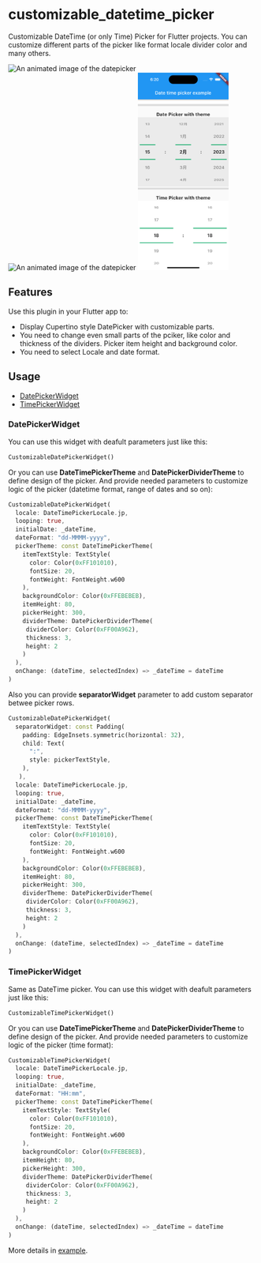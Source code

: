 # customizable_datetime_picker

Customizable DateTime (or only Time) Picker for Flutter projects. You can customize different parts of the picker like format locale divider color and many others.

<p>
  <img src="https://media.giphy.com/media/8GPikjiC1SVQiWk2Tq/giphy.gif"?raw=true"
    alt="An animated image of the datepicker" height="400"/>
  &nbsp;&nbsp;&nbsp;&nbsp;
  <img src="https://media.giphy.com/media/iATbwkKNK982AAWlac/giphy.gif?raw=true"
   alt="An animated image of the datepicker" height="400"/>
  <img src="https://github.com/Nikolaiko/customizable-datetime-picker/blob/adding-time-pciker/screenshots/screen1.png"
   alt="An animated image of the datepicker" height="400"/>   
</p>

## Features

Use this plugin in your Flutter app to:

* Display Cupertino style DatePicker with customizable parts.
* You need to change even small parts of the pciker, like color and thickness of the dividers. Picker item height and background color.
* You need to select Locale and date format. 

## Usage
* [DatePickerWidget](#datepickerwidget)
* [TimePickerWidget](#timepickerwidget)


### DatePickerWidget

You can use this widget with deafult parameters just like this:
```dart
CustomizableDatePickerWidget()
```
Or you can use **DateTimePickerTheme** and **DatePickerDividerTheme** to define design of the picker. And provide needed parameters to customize logic of the picker (datetime format, range of dates and so on):
```dart
CustomizableDatePickerWidget(
  locale: DateTimePickerLocale.jp,
  looping: true,
  initialDate: _dateTime,
  dateFormat: "dd-MMMM-yyyy",                            
  pickerTheme: const DateTimePickerTheme(                
    itemTextStyle: TextStyle(    
      color: Color(0xFF101010),
      fontSize: 20,
      fontWeight: FontWeight.w600
    ),
    backgroundColor: Color(0xFFEBEBEB),
    itemHeight: 80,
    pickerHeight: 300,
    dividerTheme: DatePickerDividerTheme(
     dividerColor: Color(0xFF00A962),
     thickness: 3,
     height: 2
    )
  ),
  onChange: (dateTime, selectedIndex) => _dateTime = dateTime
)
```
Also you can provide **separatorWidget** parameter to add custom separator betwee picker rows.
```dart
CustomizableDatePickerWidget(
  separatorWidget: const Padding(
    padding: EdgeInsets.symmetric(horizontal: 32),
    child: Text(
      ":",
      style: pickerTextStyle,
    ),
   ),
  locale: DateTimePickerLocale.jp,
  looping: true,
  initialDate: _dateTime,
  dateFormat: "dd-MMMM-yyyy",                            
  pickerTheme: const DateTimePickerTheme(                
    itemTextStyle: TextStyle(    
      color: Color(0xFF101010),
      fontSize: 20,
      fontWeight: FontWeight.w600
    ),
    backgroundColor: Color(0xFFEBEBEB),
    itemHeight: 80,
    pickerHeight: 300,
    dividerTheme: DatePickerDividerTheme(
     dividerColor: Color(0xFF00A962),
     thickness: 3,
     height: 2
    )
  ),
  onChange: (dateTime, selectedIndex) => _dateTime = dateTime
)
```

### TimePickerWidget

Same as DateTime picker.
You can use this widget with deafult parameters just like this:
```dart
CustomizableTimePickerWidget()
```
Or you can use **DateTimePickerTheme** and **DatePickerDividerTheme** to define design of the picker. And provide needed parameters to customize logic of the picker (time format):
```dart
CustomizableTimePickerWidget(
  locale: DateTimePickerLocale.jp,
  looping: true,
  initialDate: _dateTime,
  dateFormat: "HH:mm",                            
  pickerTheme: const DateTimePickerTheme(                
    itemTextStyle: TextStyle(    
      color: Color(0xFF101010),
      fontSize: 20,
      fontWeight: FontWeight.w600
    ),
    backgroundColor: Color(0xFFEBEBEB),
    itemHeight: 80,
    pickerHeight: 300,
    dividerTheme: DatePickerDividerTheme(
     dividerColor: Color(0xFF00A962),
     thickness: 3,
     height: 2
    )
  ),
  onChange: (dateTime, selectedIndex) => _dateTime = dateTime
)
```
More details in [example](https://github.com/Nikolaiko/DrawOnImagePlugin/tree/main/example).
